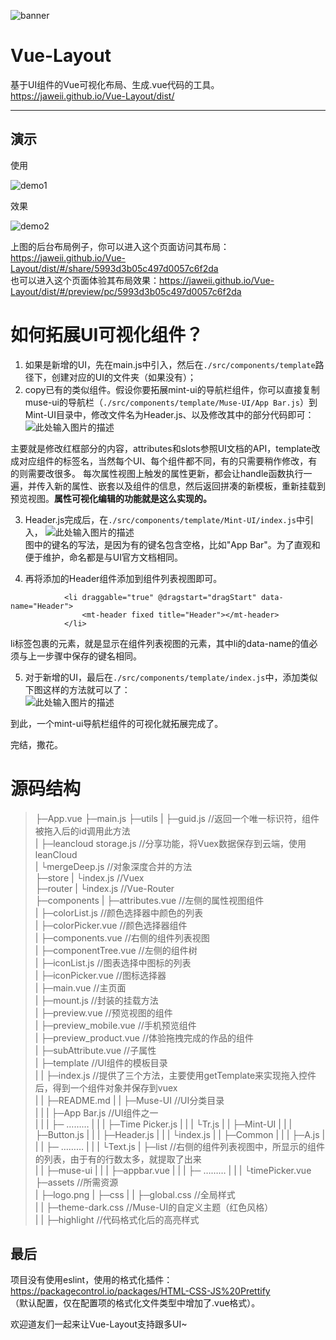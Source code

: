 
![banner][1]

Vue-Layout
==

基于UI组件的Vue可视化布局、生成.vue代码的工具。https://jaweii.github.io/Vue-Layout/dist/  

----------

演示
--

使用

![demo1][2]

效果


![demo2][3]

上图的后台布局例子，你可以进入这个页面访问其布局：https://jaweii.github.io/Vue-Layout/dist/#/share/5993d3b05c497d0057c6f2da  
也可以进入这个页面体验其布局效果：https://jaweii.github.io/Vue-Layout/dist/#/preview/pc/5993d3b05c497d0057c6f2da

如何拓展UI可视化组件？
==

 1. 如果是新增的UI，先在main.js中引入，然后在`./src/components/template`路径下，创建对应的UI的文件夹（如果没有）；
 2. copy已有的类似组件。假设你要拓展mint-ui的导航栏组件，你可以直接复制muse-ui的导航栏（`./src/components/template/Muse-UI/App Bar.js`）到Mint-UI目录中，修改文件名为Header.js、以及修改其中的部分代码即可：  
 ![此处输入图片的描述][4]

  主要就是修改红框部分的内容，attributes和slots参照UI文档的API，template改成对应组件的标签名，当然每个UI、每个组件都不同，有的只需要稍作修改，有的则需要改很多。
每次属性视图上触发的属性更新，都会让handle函数执行一遍，并传入新的属性、嵌套以及组件的信息，然后返回拼凑的新模板，重新挂载到预览视图。**属性可视化编辑的功能就是这么实现的。**
 
 3. Header.js完成后，在`./src/components/template/Mint-UI/index.js`中引入，
![此处输入图片的描述][5]  
图中的键名的写法，是因为有的键名包含空格，比如"App Bar"。为了直观和便于维护，命名都是与UI官方文档相同。
 
 4. 再将添加的Header组件添加到组件列表视图即可。

> 
                <li draggable="true" @dragstart="dragStart" data-name="Header">
                    <mt-header fixed title="Header"></mt-header>
                </li>


li标签包裹的元素，就是显示在组件列表视图的元素，其中li的data-name的值必须与上一步骤中保存的键名相同。  

5. 对于新增的UI，最后在`./src/components/template/index.js`中，添加类似下图这样的方法就可以了：    
![此处输入图片的描述][6]  


到此，一个mint-ui导航栏组件的可视化就拓展完成了。

完结，撒花。

源码结构
====

> ├─App.vue
├─main.js
├─utils
|   ├─guid.js                        //返回一个唯一标识符，组件被拖入后的id调用此方法  
|   ├─leancloud storage.js           //分享功能，将Vuex数据保存到云端，使用leanCloud  
|   └mergeDeep.js                    //对象深度合并的方法  
├─store
|   └index.js                        //Vuex  
├─router
|   └index.js                        //Vue-Router  
├─components
|     ├─attributes.vue               //左侧的属性视图组件  
|     ├─colorList.js                 //颜色选择器中颜色的列表  
|     ├─colorPicker.vue              //颜色选择器组件  
|     ├─components.vue               //右侧的组件列表视图  
|     ├─componentTree.vue            //左侧的组件树  
|     ├─iconList.js                  //图表选择中图标的列表  
|     ├─iconPicker.vue               //图标选择器  
|     ├─main.vue                     //主页面  
|     ├─mount.js                     //封装的挂载方法  
|     ├─preview.vue                  //预览视图的组件  
|     ├─preview_mobile.vue           //手机预览组件  
|     ├─preview_product.vue          //体验拖拽完成的作品的组件  
|     ├─subAttribute.vue             //子属性  
|     ├─template                     //UI组件的模板目录  
|     |    ├─index.js                //提供了三个方法，主要使用getTemplate来实现拖入控件后，得到一个组件对象并保存到vuex  
|     |    ├─README.md
|     |    ├─Muse-UI                 //UI分类目录  
|     |    |    ├─App Bar.js         //UI组件之一  
|     |    |    ├─  ………
|     |    |    ├─Time Picker.js
|     |    |    └Tr.js
|     |    ├─Mint-UI
|     |    |    ├─Button.js
|     |    |    ├─Header.js
|     |    |    └index.js
|     |    ├─Common
|     |    |   ├─A.js
|     |    |   ├─  ………
|     |    |   └Text.js
|     ├─list                         //右侧的组件列表视图中，所显示的组件的列表，由于有的行数太多，就提取了出来  
|     |  ├─muse-ui
|     |  |    ├─appbar.vue
|     |  |    ├─  ………
|     |  |    └timePicker.vue
├─assets                             //所需资源  
|   ├─logo.png
|   ├─css
|   |  ├─global.css                  //全局样式  
|   |  ├─theme-dark.css              //Muse-UI的自定义主题（红色风格）  
|   |  ├─highlight                   //代码格式化后的高亮样式  

 


最后
--

项目没有使用eslint，使用的格式化插件：https://packagecontrol.io/packages/HTML-CSS-JS%20Prettify  
（默认配置，仅在配置项的格式化文件类型中增加了.vue格式）。

欢迎道友们一起来让Vue-Layout支持跟多UI~

  [1]: https://raw.githubusercontent.com/jaweii/Vue-Layout/master/static/banner.JPG
  [2]: https://raw.githubusercontent.com/jaweii/Vue-Layout/master/static/demo1.gif
  [3]: https://raw.githubusercontent.com/jaweii/Vue-Layout/master/static/demo2.gif

  [4]: https://raw.githubusercontent.com/jaweii/Vue-Layout/master/docs/images/App%20Bar1.png
  [5]: https://raw.githubusercontent.com/jaweii/Vue-Layout/master/docs/images/Header%201.png
  [6]: https://raw.githubusercontent.com/jaweii/Vue-Layout/master/docs/images/getTemplte.png
 